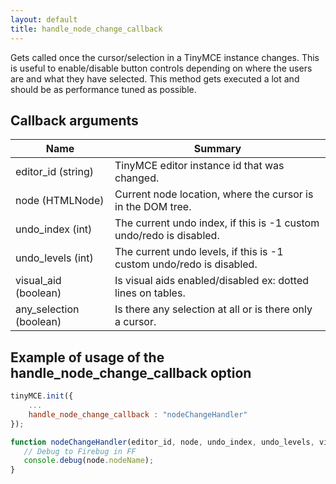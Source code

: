 ```yaml
---
layout: default
title: handle_node_change_callback
---
```


Gets called once the cursor/selection in a TinyMCE instance changes. This is useful to enable/disable button controls depending on where the users are and what they have selected. This method gets executed a lot and should be as performance tuned as possible.

## Callback arguments

| Name | Summary |
| --- | --- |
| editor_id (string) | TinyMCE editor instance id that was changed. |
| node (HTMLNode) | Current node location, where the cursor is in the DOM tree. |
| undo_index (int) | The current undo index, if this is -1 custom undo/redo is disabled. |
| undo_levels (int) | The current undo levels, if this is -1 custom undo/redo is disabled. |
| visual_aid (boolean) | Is visual aids enabled/disabled ex: dotted lines on tables. |
| any_selection (boolean) | Is there any selection at all or is there only a cursor. |

## Example of usage of the handle_node_change_callback option

```js
tinyMCE.init({
	...
	handle_node_change_callback : "nodeChangeHandler"
});

function nodeChangeHandler(editor_id, node, undo_index, undo_levels, visual_aid, any_selection) {
   // Debug to Firebug in FF
   console.debug(node.nodeName);
}
```
